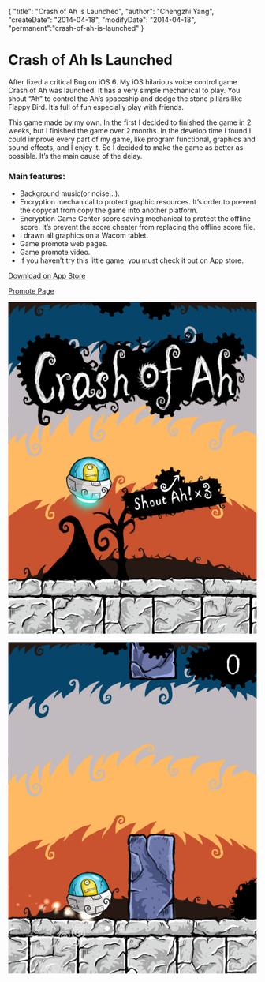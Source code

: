 {
    "title": "Crash of Ah Is Launched",
    "author": "Chengzhi Yang",
    "createDate": "2014-04-18",
    "modifyDate": "2014-04-18",
    "permanent":"crash-of-ah-is-launched"
}

# Crash of Ah Is Launched

After fixed a critical Bug on iOS 6. My iOS hilarious voice control game Crash of Ah was launched. It has a very simple mechanical to play. You shout “Ah” to control the Ah’s spaceship and dodge the stone pillars like Flappy Bird. It’s full of fun especially play with friends.

This game made by my own. In the first I decided to finished the game in 2 weeks, but I finished the game over 2 months. In the develop time I found I could improve every part of my game, like program functional, graphics and sound effects, and I enjoy it. So I decided to make the game as better as possible. It’s the main cause of the delay.

### Main features:

* Background music(or noise…).
* Encryption mechanical to protect graphic resources. It’s order to prevent the copycat from copy the game into another platform.
* Encryption Game Center score saving mechanical to protect the offline score. It’s prevent the score cheater from replacing the offline score file.
* I drawn all graphics on a Wacom tablet.
* Game promote web pages.
* Game promote video.
* If you haven’t try this little game, you must check it out on App store.

[Download on App Store](https://itunes.apple.com/en/app/crash-of-ah/id848386594?ls=1&mt=8)

[Promote Page](http://codingmelody.com/crash-of-ah.html)

![alt text](../attachment/coa/ipad-0.png "Logo Title Text 1")

![alt text](../attachment/coa/ipad-2.png "Logo Title Text 1")

